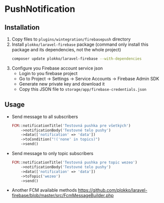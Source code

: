 # PushNotification

## Installation
1. Copy files to `plugins/wintegration/firebasepush` directory
2. Install `plokko/laravel-firebase` package (command only install this package and its dependencies, not the whole project)
    ```bash
    composer update plokko/laravel-firebase --with-dependencies
    ```
3. Configure you Firebase account service json
    - Login to you firebase project
    - Go to Project -> Settings -> Service Accounts -> Firebase Admin SDK
    - Generate new private key and download it
    - Copy this JSON file to `storage/app/firebase-credentials.json`

## Usage
- Send message to all subscribers
  ```php
  FCM::notificationTitle('Testovná pushka pre všetkých')
      ->notificationBody('Testovné telo pushy')
      ->data(['notification' => 'data'])
      ->toCondition("!('none' in topics)")
      ->send()
  ```

- Send message to only topic subscribers
  ```php
  FCM::notificationTitle('Testovná pushka pre topic wezeo')
      ->notificationBody('Testovné telo pushy')
      ->data(['notification' => 'data'])
      ->toTopic('wezeo')
      ->send()
  ```
- Another FCM available methods https://github.com/plokko/laravel-firebase/blob/master/src/FcmMessageBuilder.php 
